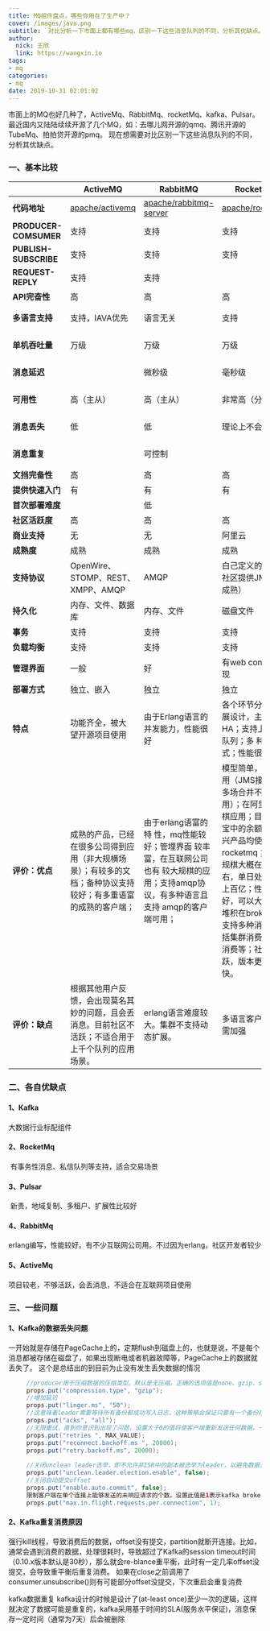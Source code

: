 ```yaml
---
title: MQ组件盘点，哪些你用在了生产中？
cover: /images/java.png
subtitle:  对比分析一下市面上都有哪些mq，区别一下这些消息队列的不同，分析其优缺点。
author: 
  nick: 王欣
  link: https://wangxin.io
tags: 
- mq
categories: 
- mq
date: 2019-10-31 02:01:02      
---
```


   市面上的MQ也好几种了，ActiveMq、RabbitMq、rocketMq、kafka、Pulsar。最近国内又陆陆续续开源了几个MQ，如：去哪儿网开源的qmq、腾讯开源的TubeMq、拍拍贷开源的pmq。
   现在想需要对比区别一下这些消息队列的不同，分析其优缺点。

### 一、基本比较

|          | ActiveMQ | RabbitMQ   | RocketMQ| Kafka            | Pulsar      |
| -------- | -------- | ---------- | ------- | ---------- | ----------- |
| **代码地址** |[apache/activemq](https://github.com/apache/activemq) | [apache/rabbitmq-server](https://github.com/rabbitmq/rabbitmq-server) | [apache/rocketmq](https://github.com/apache/rocketmq) | [apache/kafka](https://github.com/apache/kafka) |[apache/pulsar](https://github.com/apache/pulsar)  |
| **PRODUCER-COMSUMER** | 支持      | 支持           | 支持           | 支持             | 支持 |
| **PUBLISH-SUBSCRIBE**| 支持       | 支持           | 支持           | 支持             | 支持 |
| **REQUEST-REPLY**| 支持           | 支持            |              |                  |                  |
| **API完奋性**     |高              | 高             | 高            | 高               |  |
| **多语言支持**    | 支持，IAVA优先  | 语言无关         | 支持| 支持，java优先   |    |
| **单机吞吐量**   | 万级           | 万级            | 万级           | 十万级        | 单个分区高达 1.8 M 消息/秒 |
| **消息延迟**     |               | 微秒级          | 毫秒级      | 毫秒级  | 99% 的生产延迟小于5ms。 |
| **可用性**       | 高（主从）     | 高（主从）       | 非常高（分布式） | 非常高（分布式） | 高 |
| **消息丢失**     | 低            | 低              | 理论上不会丢失  | 理论上不会丢失 |  |
| **消息重复**     |               | 可控制          |               | 理论上会有重复   |    |
| **文挡完备性**   | 高             | 高             | 高             | 高               | 高 |
| **提供快速入门** | 有             | 有             | 有             | 有               | 有 |
| **首次部署难度** |                | 低             |                | 中               | 高 |
| **社区活跃度**   | 高             | 高             | 高            | 高               | 高 |
| **商业支持**     | 无             | 无             | 阿里云         | 无               |                |
| **成熟度**      | 成熟           | 成熟            | 成熟       | 成熟日志领域   |    |
| **支持协议**    | OpenWire、STOMP、REST、 XMPP、AMQP | AMQP | 白己定义的一套，社区提供JMS，不成熟）    |  |  |
| **持久化**      | 内存、文件、数据库              | 内存、文件     | 磁盘文件       | PageCache ->磁盘 | [Apache BookKeeper](https://github.com/apache/bookkeeper) |
| **事务**       | 支持           | 支持           | 支持           |                  |                  |
| **负载均衡**   | 支持           | 支持           | 支持           |                  |                  |
| **管理界面**   | 一般           | 好             | 有web console实现                 |                  |                  |
| **部署方式**   | 独立、嵌入   | 独立         | 独立         |                  |                  |
| **特点**      | 功能齐全，被大 望开源项目使用| 由于Erlang语言的并发能力，性能很好| 各个环节分布式扩展设计，主从HA；支持上万个队列；多 种消费模式；性能很好|                  |                  |
| **评价：优点** | 成熟的产品，已经在很多公司得到应用（非大规横场景）；有较多的文档；备种协议支持较好；有多重语富的成熟的客户端；| 由于erlang语富的特 性，mq性能较好；管埋界面 较丰富，在互联网公司也有 较大规棋的应用；支持amqp协议，有多种语言且支持 amqp的客户端可用； | 模型简单，接口易用（JMS接口在很多场合并不太实用）；在阿里大规棋应用；目前支付宝中的余额宝等新兴产品均使用rocketmq；集群规棋大槪在50台左右，单日处理消息上百亿；性能非常好，可以大量消息堆积在broker中；支持多种消费：包括集群消费、广播消费等；社区活跃，版本更新很快。 |                  | 地域复制、多租户、扩展性、读写隔离等等;对 Kubernetes 的友好支持。 |
| **评价：缺点** | 根据其他用户反馈，会出现莫名其妙的问题，且会丢消息。目前社区不活跃；不适合用于上千个队列的应用场景。 | erlang语言难度较大。集群不支持动态扩展。 | 多语言客户端支持需加强 |                  | 部署相对复杂；新来者，文档较少 |


### 二、各自优缺点

#### 1、Kafka

   大数据行业标配组件

#### 2、RocketMq

​    有事务性消息、私信队列等支持，适合交易场景    

#### 3、Pulsar

​     新贵，地域复制、多租户、扩展性比较好 

#### 4、RabbitMq

​      erlang编写，性能较好。有不少互联网公司用。不过因为erlang，社区开发者较少

#### 5、ActiveMq

   项目较老，不够活跃，会丢消息，不适合在互联网项目使用

### 三、一些问题
   
   #### 1、Kafka的数据丢失问题
   一开始就是存储在PageCache上的，定期flush到磁盘上的，也就是说，不是每个消息都被存储在磁盘了，如果出现断电或者机器故障等，PageCache上的数据就丢失了。 
这个是总结出的到目前为止没有发生丢失数据的情况

```java  
     //producer用于压缩数据的压缩类型。默认是无压缩。正确的选项值是none、gzip、snappy。压缩最好用于批量处理，批量处理消息越多，压缩性能越好
     props.put("compression.type", "gzip");
     //增加延迟
     props.put("linger.ms", "50");
     //这意味着leader需要等待所有备份都成功写入日志，这种策略会保证只要有一个备份存活就不会丢失数据。这是最强的保证。，
     props.put("acks", "all");
     //无限重试，直到你意识到出现了问题，设置大于0的值将使客户端重新发送任何数据，一旦这些数据发送失败。注意，这些重试与客户端接收到发送错误时的重试没有什么不同。允许重试将潜在的改变数据的顺序，如果这两个消息记录都是发送到同一个partition，则第一个消息失败第二个发送成功，则第二条消息会比第一条消息出现要早。
     props.put("retries ", MAX_VALUE);
     props.put("reconnect.backoff.ms ", 20000);
     props.put("retry.backoff.ms", 20000);
     
     //关闭unclean leader选举，即不允许非ISR中的副本被选举为leader，以避免数据丢失
     props.put("unclean.leader.election.enable", false);
     //关闭自动提交offset
     props.put("enable.auto.commit", false);
     限制客户端在单个连接上能够发送的未响应请求的个数。设置此值是1表示kafka broker在响应请求之前client不能再向同一个broker发送请求。注意：设置此参数是为了避免消息乱序
     props.put("max.in.flight.requests.per.connection", 1);
```
   #### 2、Kafka重复消费原因
强行kill线程，导致消费后的数据，offset没有提交，partition就断开连接。比如，通常会遇到消费的数据，处理很耗时，导致超过了Kafka的session timeout时间（0.10.x版本默认是30秒），那么就会re-blance重平衡，此时有一定几率offset没提交，会导致重平衡后重复消费。
如果在close之前调用了consumer.unsubscribe()则有可能部分offset没提交，下次重启会重复消费

kafka数据重复 kafka设计的时候是设计了(at-least once)至少一次的逻辑，这样就决定了数据可能是重复的，kafka采用基于时间的SLA(服务水平保证)，消息保存一定时间（通常为7天）后会被删除

